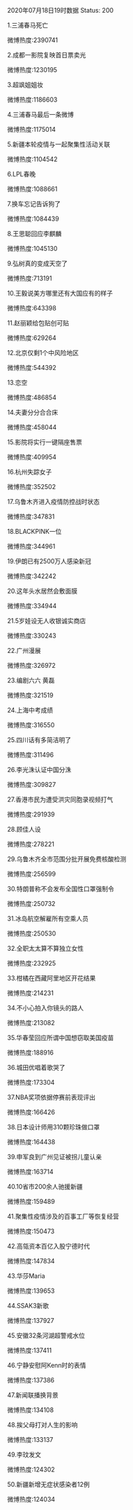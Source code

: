 2020年07月18日19时数据
Status: 200

1.三浦春马死亡

微博热度:2390741

2.成都一影院复映首日票卖光

微博热度:1230195

3.超飒姐姐妆

微博热度:1186603

4.三浦春马最后一条微博

微博热度:1175014

5.新疆本轮疫情与一起聚集性活动关联

微博热度:1104542

6.LPL春晚

微博热度:1088661

7.换车忘记告诉狗了

微博热度:1084439

8.王思聪回应李麒麟

微博热度:1045130

9.弘树真的变成天空了

微博热度:713191

10.王毅说美方哪里还有大国应有的样子

微博热度:643398

11.赵丽颖给包贴创可贴

微博热度:629264

12.北京仅剩1个中风险地区

微博热度:544392

13.恋空

微博热度:486854

14.夫妻分分合合床

微博热度:458044

15.影院将实行一键隔座售票

微博热度:409954

16.杭州失踪女子

微博热度:352502

17.乌鲁木齐进入疫情防控战时状态

微博热度:347831

18.BLACKPINK一位

微博热度:344961

19.伊朗已有2500万人感染新冠

微博热度:342242

20.这年头水居然会敷面膜

微博热度:334944

21.5岁娃设无人收银诚实商店

微博热度:330243

22.广州漫展

微博热度:326972

23.编剧六六 黄磊

微博热度:321519

24.上海中考成绩

微博热度:316550

25.四川话有多简洁明了

微博热度:311496

26.李光洙认证中国分洙

微博热度:309827

27.香港市民为遭受洪灾同胞录视频打气

微博热度:291939

28.顾佳人设

微博热度:278221

29.乌鲁木齐全市范围分批开展免费核酸检测

微博热度:256599

30.特朗普称不会发布全国性口罩强制令

微博热度:250732

31.冰岛航空解雇所有空乘人员

微博热度:250530

32.全职太太算不算独立女性

微博热度:232925

33.柑橘在西藏阿里地区开花结果

微博热度:214231

34.不小心拍入你镜头的路人

微博热度:213082

35.华春莹回应所谓中国想窃取美国疫苗

微博热度:188916

36.城田优唱着歌哭了

微博热度:173304

37.NBA奖项依据停赛前表现评出

微博热度:166426

38.日本设计师用310颗珍珠做口罩

微博热度:164438

39.申军良到广州见证被拐儿童认亲

微博热度:163714

40.10省市200余人驰援新疆

微博热度:159489

41.聚集性疫情涉及的百事工厂等恢复经营

微博热度:150473

42.高瓴资本百亿入股宁德时代

微博热度:147834

43.华莎Maria

微博热度:139653

44.SSAK3新歌

微博热度:137927

45.安徽32条河湖超警戒水位

微博热度:137411

46.宁静安慰阿Kenn时的表情

微博热度:137386

47.新闻联播换背景

微博热度:134108

48.挨父母打对人生的影响

微博热度:133137

49.李玟发文

微博热度:124302

50.新疆新增无症状感染者12例

微博热度:124034

